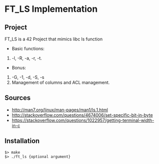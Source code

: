 # FT_LS Implementation

## Project
FT_LS is a 42 Project that mimics libc ls function

* Basic functions:
1) -l, -R, -a, -r, -t.

* Bonus:
1) -G, -1, -d, -S, -s
2) Management of columns and ACL management.

## Sources
* http://man7.org/linux/man-pages/man1/ls.1.html
* http://stackoverflow.com/questions/4674006/set-specific-bit-in-byte
* https://stackoverflow.com/questions/1022957/getting-terminal-width-in-c

## Installation
```
$> make
$> ./ft_ls {optional argument}
```
